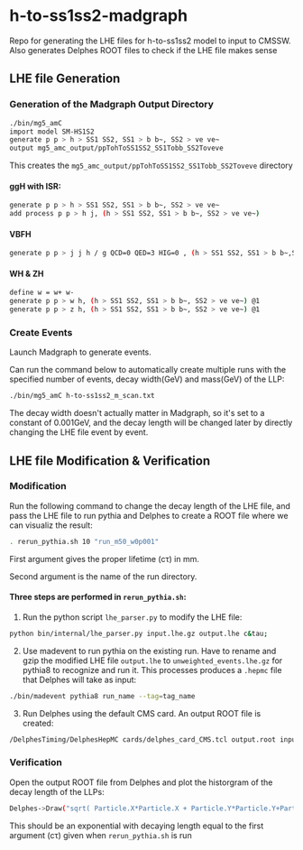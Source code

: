 # h-to-ss1ss2-madgraph
Repo for generating the LHE files for h-to-ss1ss2 model to input to CMSSW.
Also generates Delphes ROOT files to check if the LHE file makes sense

## LHE file Generation

### Generation of the Madgraph Output Directory
```bash
./bin/mg5_amC
import model SM-HS1S2
generate p p > h > SS1 SS2, SS1 > b b~, SS2 > ve ve~
output mg5_amc_output/ppTohToSS1SS2_SS1Tobb_SS2Toveve
```
This creates the ```mg5_amc_output/ppTohToSS1SS2_SS1Tobb_SS2Toveve``` directory

#### ggH with ISR:
```bash
generate p p > h > SS1 SS2, SS1 > b b~, SS2 > ve ve~
add process p p > h j, (h > SS1 SS2, SS1 > b b~, SS2 > ve ve~)
```
#### VBFH
```bash
generate p p > j j h / g QCD=0 QED=3 HIG=0 , (h > SS1 SS2, SS1 > b b~,SS2 > ve ve~)  @1
```

#### WH & ZH
```bash
define w = w+ w-
generate p p > w h, (h > SS1 SS2, SS1 > b b~, SS2 > ve ve~) @1
generate p p > z h, (h > SS1 SS2, SS1 > b b~, SS2 > ve ve~) @1
```

### Create Events
Launch Madgraph to generate events.

Can run the command below to automatically create multiple runs with the specified number of events, decay width(GeV) and mass(GeV) of the LLP:
```bash
./bin/mg5_amC h-to-ss1ss2_m_scan.txt
```
The decay width doesn't actually matter in Madgraph, so it's set to a constant of 0.001GeV, and the decay length will be changed later by directly changing the LHE file event by event. 

## LHE file Modification & Verification
### Modification
Run the following command to change the decay length of the LHE file, and pass the LHE file to run pythia and Delphes to create a ROOT file where we can visualiz the result:
```bash
. rerun_pythia.sh 10 "run_m50_w0p001"
```
First argument gives the proper lifetime (c&tau;) in mm.

Second argument is the name of the run directory.

#### Three steps are performed in ```rerun_pythia.sh```:

1. Run the python script ```lhe_parser.py``` to modify the LHE file:
```bash
python bin/internal/lhe_parser.py input.lhe.gz output.lhe c&tau;
```
2. Use madevent to run pythia on the existing run. Have to rename and gzip the modified LHE file ```output.lhe``` to ```unweighted_events.lhe.gz``` for pythia8 to recognize and run it. This processes produces a ```.hepmc``` file that Delphes will take as input:
```bash
./bin/madevent pythia8 run_name --tag=tag_name
```
3. Run Delphes using the default CMS card. An output ROOT file is created:
```bash
/DelphesTiming/DelphesHepMC cards/delphes_card_CMS.tcl output.root input.hepmc
```

### Verification
Open the output ROOT file from Delphes and plot the historgram of the decay length of the LLPs:
```bash
Delphes->Draw("sqrt( Particle.X*Particle.X + Particle.Y*Particle.Y+Particle.Z*Particle.Z)/(sqrt(Particle.Px[Particle.M1]*Particle.Px[Particle.M1] + Particle.Py[Particle.M1]*Particle.Py[Particle.M1]+Particle.Pz[Particle.M1]*Particle.Pz[Particle.M1])/Particle.E[Particle.M1]*1./sqrt(1-(Particle.Px[Particle.M1]*Particle.Px[Particle.M1] + Particle.Py[Particle.M1]*Particle.Py[Particle.M1]+Particle.Pz[Particle.M1]*Particle.Pz[Particle.M1])/(Particle.E[Particle.M1]*Particle.E[Particle.M1])))", "Particle.PID==5 && Particle.Status==23")
```
This should be an exponential with decaying length equal to the first argument (c&tau;) given when ```rerun_pythia.sh``` is run
